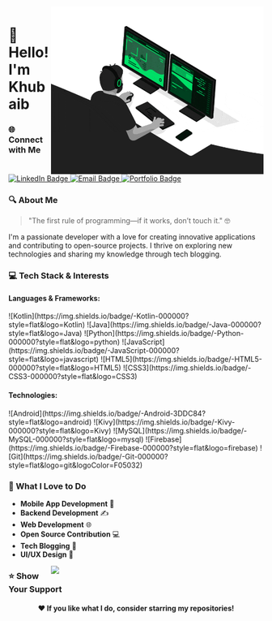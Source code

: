 <img align="right" src="https://github.com/khubaibbaloch/khubaibbaloch/blob/main/developer.gif" alt="Coder GIF" width="420" height="330">

# 👋 Hello! I'm Khubaib

### 🌐 Connect with Me
<p align="left">
  <a href="https://www.linkedin.com/in/khubaib-aziz-khan-42b39421a/" target="_blank">
    <img src="https://img.shields.io/badge/-LinkedIn-0077B5?style=flat-square&logo=Linkedin&logoColor=white" alt="LinkedIn Badge"/>
  </a>
  <a href="mailto:balochkhubaib008@gmail.com">
    <img src="https://img.shields.io/badge/-Email-c14438?style=flat-square&logo=Gmail&logoColor=white" alt="Email Badge"/>
  </a>
  <a href="https://khubaibbaloch.github.io/Khubaib-Portfolio/" target="_blank">
    <img src="https://img.shields.io/badge/-Portfolio-4B8BBE?style=flat-square" alt="Portfolio Badge"/>
  </a>
</p>

### 🔍 About Me
> "The first rule of programming—if it works, don’t touch it." 🤓

I'm a passionate developer with a love for creating innovative applications and contributing to open-source projects. I thrive on exploring new technologies and sharing my knowledge through tech blogging.

### 💻 Tech Stack & Interests
<div>
  <h4>Languages & Frameworks:</h4>
  <p>
    ![Kotlin](https://img.shields.io/badge/-Kotlin-000000?style=flat&logo=Kotlin)
    ![Java](https://img.shields.io/badge/-Java-000000?style=flat&logo=Java)
    ![Python](https://img.shields.io/badge/-Python-000000?style=flat&logo=python)
    ![JavaScript](https://img.shields.io/badge/-JavaScript-000000?style=flat&logo=javascript)
    ![HTML5](https://img.shields.io/badge/-HTML5-000000?style=flat&logo=HTML5)
    ![CSS3](https://img.shields.io/badge/-CSS3-000000?style=flat&logo=CSS3)
  </p>

  <h4>Technologies:</h4>
  <p>
    ![Android](https://img.shields.io/badge/-Android-3DDC84?style=flat&logo=android)
    ![Kivy](https://img.shields.io/badge/-Kivy-000000?style=flat&logo=Kivy)
    ![MySQL](https://img.shields.io/badge/-MySQL-000000?style=flat&logo=mysql)
    ![Firebase](https://img.shields.io/badge/-Firebase-000000?style=flat&logo=firebase)
    ![Git](https://img.shields.io/badge/-Git-000000?style=flat&logo=git&logoColor=F05032)
  </p>
</div>

### 🚀 What I Love to Do
- **Mobile App Development** 📱
- **Backend Development** ✍️
- **Web Development** 🌐
- **Open Source Contribution** 💻
- **Tech Blogging** 📝
- **UI/UX Design** 🎨

<a href="https://github.com/khubaibbaloch/github-readme-stats" title="Go to Source">
  <img align="right" width="420" height="auto" src="https://github-readme-stats.vercel.app/api?username=khubaibbaloch&show_icons=true&theme=dark&border_color=61dafb&hide_border=true&include_all_commits=true" />
</a>

### ⭐ Show Your Support
<div align="center">
    <h4>❤️ If you like what I do, consider starring my repositories!</h4>
</div>

